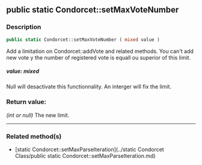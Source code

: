 ## public static Condorcet::setMaxVoteNumber

### Description    

```php
public static Condorcet::setMaxVoteNumber ( mixed value )
```

Add a limitation on Condorcet::addVote and related methods. You can't add new vote y the number of registered vote is equall ou superior of this limit.    


##### **value:** *mixed*   
Null will desactivate this functionnality. An interger will fix the limit.    



### Return value:   

*(int or null)* The new limit.


---------------------------------------

### Related method(s)      

* [static Condorcet::setMaxParseIteration](../static Condorcet Class/public static Condorcet::setMaxParseIteration.md)    
